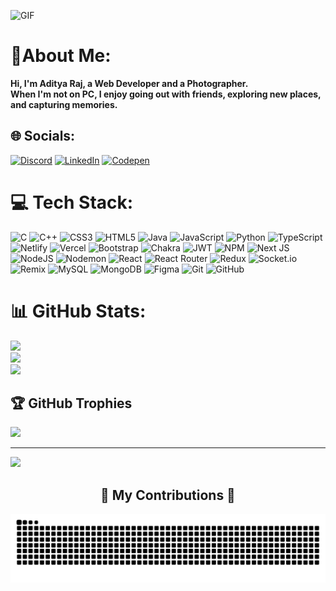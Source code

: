 ![GIF](https://github.com/Anmol-Baranwal/Cool-GIFs-For-GitHub/assets/74038190/7d484dc9-68a9-4ee6-a767-aea59035c12d)
# 💫About Me:
  <b>Hi, I'm Aditya Raj, a Web Developer and a Photographer.
 <Br>When I'm not on PC, I enjoy going out with friends, exploring new places, and capturing memories.</b>
## 🌐 Socials:
[![Discord](https://img.shields.io/badge/Discord-%237289DA.svg?logo=discord&logoColor=white)](https://discord.gg/ad.raj) [![LinkedIn](https://img.shields.io/badge/LinkedIn-%230077B5.svg?logo=linkedin&logoColor=white)](https://linkedin.com/in/aditya-raj-5a72a01bb/) [![Codepen](https://img.shields.io/badge/Codepen-000000?style=for-the-badge&logo=codepen&logoColor=white)](https://codepen.io/adityarock001) 

# 💻 Tech Stack:
![C](https://img.shields.io/badge/c-%2300599C.svg?style=flat-square&logo=c&logoColor=white) ![C++](https://img.shields.io/badge/c++-%2300599C.svg?style=flat-square&logo=c%2B%2B&logoColor=white) ![CSS3](https://img.shields.io/badge/css3-%231572B6.svg?style=flat-square&logo=css3&logoColor=white) ![HTML5](https://img.shields.io/badge/html5-%23E34F26.svg?style=flat-square&logo=html5&logoColor=white) ![Java](https://img.shields.io/badge/java-%23ED8B00.svg?style=flat-square&logo=openjdk&logoColor=white) ![JavaScript](https://img.shields.io/badge/javascript-%23323330.svg?style=flat-square&logo=javascript&logoColor=%23F7DF1E) ![Python](https://img.shields.io/badge/python-3670A0?style=flat-square&logo=python&logoColor=ffdd54) ![TypeScript](https://img.shields.io/badge/typescript-%23007ACC.svg?style=flat-square&logo=typescript&logoColor=white) ![Netlify](https://img.shields.io/badge/netlify-%23000000.svg?style=flat-square&logo=netlify&logoColor=#00C7B7) ![Vercel](https://img.shields.io/badge/vercel-%23000000.svg?style=flat-square&logo=vercel&logoColor=white) ![Bootstrap](https://img.shields.io/badge/bootstrap-%238511FA.svg?style=flat-square&logo=bootstrap&logoColor=white) ![Chakra](https://img.shields.io/badge/chakra-%234ED1C5.svg?style=flat-square&logo=chakraui&logoColor=white) ![JWT](https://img.shields.io/badge/JWT-black?style=flat-square&logo=JSON%20web%20tokens) ![NPM](https://img.shields.io/badge/NPM-%23CB3837.svg?style=flat-square&logo=npm&logoColor=white) ![Next JS](https://img.shields.io/badge/Next-black?style=flat-square&logo=next.js&logoColor=white) ![NodeJS](https://img.shields.io/badge/node.js-6DA55F?style=flat-square&logo=node.js&logoColor=white) ![Nodemon](https://img.shields.io/badge/NODEMON-%23323330.svg?style=flat-square&logo=nodemon&logoColor=%BBDEAD) ![React](https://img.shields.io/badge/react-%2320232a.svg?style=flat-square&logo=react&logoColor=%2361DAFB) ![React Router](https://img.shields.io/badge/React_Router-CA4245?style=flat-square&logo=react-router&logoColor=white) ![Redux](https://img.shields.io/badge/redux-%23593d88.svg?style=flat-square&logo=redux&logoColor=white) ![Socket.io](https://img.shields.io/badge/Socket.io-black?style=flat-square&logo=socket.io&badgeColor=010101) ![Remix](https://img.shields.io/badge/remix-%23000.svg?style=flat-square&logo=remix&logoColor=white) ![MySQL](https://img.shields.io/badge/mysql-4479A1.svg?style=flat-square&logo=mysql&logoColor=white) ![MongoDB](https://img.shields.io/badge/MongoDB-%234ea94b.svg?style=flat-square&logo=mongodb&logoColor=white) ![Figma](https://img.shields.io/badge/figma-%23F24E1E.svg?style=flat-square&logo=figma&logoColor=white) ![Git](https://img.shields.io/badge/git-%23F05033.svg?style=flat-square&logo=git&logoColor=white) ![GitHub](https://img.shields.io/badge/github-%23121011.svg?style=flat-square&logo=github&logoColor=white)
# 📊 GitHub Stats:
![](https://github-readme-stats.vercel.app/api?username=adityarock001&theme=dark&hide_border=true&include_all_commits=false&count_private=false)<br/>
![](https://github-readme-streak-stats.herokuapp.com/?user=adityarock001&theme=dark&hide_border=true)<br/>
![](https://github-readme-stats.vercel.app/api/top-langs/?username=adityarock001&theme=dark&hide_border=true&include_all_commits=false&count_private=false&layout=compact)

## 🏆 GitHub Trophies
![](https://github-profile-trophy.vercel.app/?username=adityarock001&theme=radical&no-frame=false&no-bg=true&margin-w=4)

---
[![](https://visitcount.itsvg.in/api?id=adityarock001&icon=0&color=0)](https://visitcount.itsvg.in)

<div align="center">
  <h2>🐍 My Contributions 🐍</h2>
<!--   <img alt="snake eating my contributions" src="https://raw.githubusercontent.com/salesp07/salesp07/output/github-contribution-grid-snake.svg" /> -->
<!--   <img alt="github-snake" src="https://github.com/adityarock001/adityarock001/blob/output/github-contribution-grid-snake.svg" /> -->
<img src="https://raw.githubusercontent.com/adityarock001/adityarock001/output/snake.svg" alt="Snake animation" />
  
  <br/><br/><br/>
</div>

